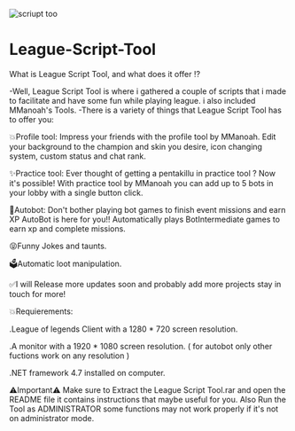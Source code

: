 
![scriupt too](https://user-images.githubusercontent.com/81854150/113506361-b7dd9900-9544-11eb-9d22-e59a17c67592.PNG)


# League-Script-Tool
What is League Script Tool, and what does it offer ⁉

-Well, League Script Tool is where i gathered a couple of scripts that i made to facilitate and have some fun while playing league.
i also included MManoah's Tools.
-There is a variety of things that League Script Tool has to offer you:

💥Profile tool: Impress your friends with the profile tool by MManoah.
Edit your background to the champion and skin you desire, icon changing system, custom status
and chat rank.

✨Practice tool: Ever thought of getting a pentakillu in practice tool ? Now it's possible! 
With practice tool by MManoah
you can add up to 5 bots in your lobby with a single button click.

🤖Autobot: Don't bother playing bot games to finish event missions and earn XP AutoBot is here for you!!
Automatically plays BotIntermediate games to earn xp and complete missions.

😝Funny Jokes and taunts.

🗳Automatic loot manipulation.

✅I will Release more updates soon and probably add more projects stay in touch for more!

💥Requierements:

.League of legends Client with a 1280 * 720 screen resolution.

.A monitor with a 1920 * 1080 screen resolution. ( for autobot only other fuctions work on any resolution )

.NET framework 4.7 installed on computer.

⚠Important⚠ Make sure to Extract the League Script Tool.rar and open the README file it contains instructions that maybe useful for you. 
Also Run the Tool as ADMINISTRATOR some functions may not work properly if it's not on administrator mode.
